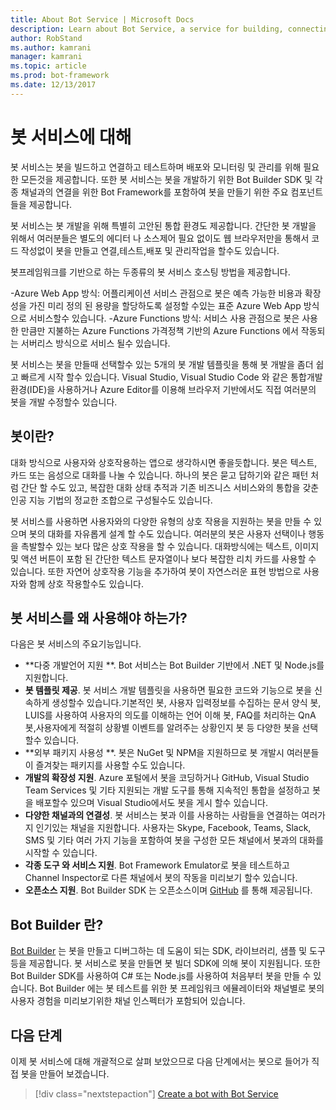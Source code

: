 ```yaml
---
title: About Bot Service | Microsoft Docs
description: Learn about Bot Service, a service for building, connecting, testing, deploying, monitoring, and managing bots.
author: RobStand
ms.author: kamrani
manager: kamrani
ms.topic: article
ms.prod: bot-framework
ms.date: 12/13/2017
---
```


# 봇 서비스에 대해

봇 서비스는 봇을 빌드하고 연결하고 테스트하며 배포와 모니터링 및 관리를 위해 필요한 모든것을 제공합니다. 
또한 봇 서비스는 봇을 개발하기 위한 Bot Builder SDK 및 각종 채널과의 연결을 위한 Bot Framework를 포함하여 봇을 만들기 위한 주요 컴포넌트들을 제공합니다. 

봇 서비스는 봇 개발을 위해 특별히 고안된 통합 환경도 제공합니다.
간단한 봇 개발을 위해서 여러분들은 별도의 에디터 나 소스제어 필요 없이도 웹 브라우저만을 통해서 코드 작성없이 봇을 만들고 연결,테스트,배포 및 관리작업을 할수도 있습니다.

봇프레임워크를 기반으로 하는 두종류의 봇 서비스 호스팅 방법을 제공합니다.

-Azure Web App 방식: 어플리케이션 서비스 관점으로 봇은 예측 가능한 비용과 확장성을 가진 미리 정의 된 용량을 할당하도록 설정할 수있는 표준 Azure Web App 방식으로 서비스할수 있습니다. 
-Azure Functions 방식: 서비스 사용 관점으로 봇은 사용한 만큼만 지불하는 Azure Functions 가격정책 기반의 Azure Functions 에서 작동되는 서버리스 방식으로 서비스 될수 있습니다. 

봇 서비스는 봇을 만들때 선택할수 있는 5개의 봇 개발 템플릿을 통해  봇 개발을 좀더 쉽고 빠르게 시작 할수 있습니다.
Visual Studio, Visual Studio Code 와 같은 통합개발환경(IDE)을 사용하거나 Azure Editor를 이용해 브라우저 기반에서도 직접 여러분의 봇을 개발 수정할수 있습니다. 

## 봇이란?
대화 방식으로 사용자와 상호작용하는 앱으로 생각하시면 좋을듯합니다. 봇은 텍스트, 카드 또는 음성으로 대화를 나눌 수 있습니다.
하나의 봇은 묻고 답하기와 같은 패턴 처럼 간단 할 수도 있고, 복잡한 대화 상태 추적과 기존 비즈니스 서비스와의 통합을 갖춘 인공 지능 기법의 정교한 조합으로 구성될수도 있습니다.

봇 서비스를 사용하면 사용자와의 다양한 유형의 상호 작용을 지원하는 봇을 만들 수 있으며 봇의 대화를 자유롭게 설계 할 수도 있습니다.
여러분의 봇은 사용자 선택이나 행동을 촉발할수 있는 보다 많은 상호 작용을 할 수 있습니다.
대화방식에는 텍스트, 이미지 및 액션 버튼이 포함 된 간단한 텍스트 문자열이나 보다 복잡한 리치 카드를 사용할 수 있습니다.
또한 자연어 상호작용 기능을 추가하여 봇이 자연스러운 표현 방법으로 사용자와 함께 상호 작용할수도 있습니다.

## 봇 서비스를 왜 사용해야 하는가?
다음은 봇 서비스의 주요기능입니다.

- **다중 개발언어 지원 **. Bot 서비스는 Bot Builder 기반에서 .NET 및 Node.js를 지원합니다. 
- **봇 템플릿 제공**. 봇 서비스 개발 템플릿을 사용하면 필요한 코드와 기능으로 봇을 신속하게 생성할수 있습니다.기본적인 봇, 사용자 입력정보를 수집하는 문서 양식 봇, LUIS를 사용하여 사용자의 의도를 이해하는 언어 이해 봇, FAQ를 처리하는 QnA 봇,사용자에게 적절히 상황별 이벤트를 알려주는 상황인지 봇 등 다양한 봇을 선택할수 있습니다.
- **외부 패키지 사용성 **. 봇은 NuGet 및 NPM을 지원하므로 봇 개발시 여러분들이 즐겨찾는 패키지를 사용할 수도 있습니다.
- **개발의 확장성 지원**. Azure 포털에서 봇을 코딩하거나 GitHub, Visual Studio Team Services 및 기타 지원되는 개발 도구를 통해 지속적인 통합을 설정하고 봇을 배포할수 있으며 Visual Studio에서도 봇을 게시 할수 있습니다.
- **다양한 채널과의 연결성**. 봇 서비스는 봇과 이를 사용하는 사람들을 연결하는 여러가지 인기있는 채널을 지원합니다. 사용자는 Skype, Facebook, Teams, Slack, SMS 및 기타 여러 가지 기능을 포함하여 봇을 구성한 모든 채널에서 봇과의 대화를 시작할 수 있습니다.
- **각종 도구 와 서비스 지원**. Bot Framework Emulator로 봇을 테스트하고 Channel Inspector로 다른 채널에서 봇의 작동을 미리보기 할수 있습니다.
- **오픈소스 지원**. Bot Builder SDK 는 오픈소스이며 [GitHub](https://github.com/microsoft/botbuilder) 를 통해 제공됩니다.

## Bot Builder 란?
[Bot Builder](bot-builder-overview-getstarted.md) 는 봇을 만들고 디버그하는 데 도움이 되는 SDK, 라이브러리, 샘플 및 도구등을 제공합니다. 봇 서비스로 봇을 만들면 봇 빌더 SDK에 의해 봇이 지원됩니다. 또한 Bot Builder SDK를 사용하여 C# 또는 Node.js를 사용하여 처음부터 봇을 만들 수 있습니다. Bot Builder 에는 봇 테스트를 위한 봇 프레임워크 에뮬레이터와 채널별로 봇의 사용자 경험을 미리보기위한 채널 인스펙터가 포함되어 있습니다.

## 다음 단계
이제 봇 서비스에 대해 개괄적으로 살펴 보았으므로 다음 단계에서는 봇으로 들어가 직접 봇을 만들어 보겠습니다.

> [!div class="nextstepaction"]
> [Create a bot with Bot Service](bot-service-quickstart.md)
